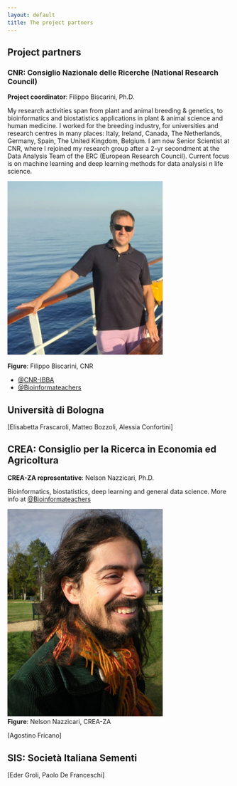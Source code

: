 ```yaml
---
layout: default
title: The project partners
---
```


## Project partners

### CNR: Consiglio Nazionale delle Ricerche (National Research Council)

**Project coordinator**: Filippo Biscarini, Ph.D.

My research activities span from plant and animal breeding & genetics, to bioinformatics and biostatistics applications in plant & animal science and human medicine. I worked for the breeding industry, for universities and research centres in many places: Italy, Ireland, Canada, The Netherlands, Germany, Spain, The United Kingdom, Belgium. I am now Senior Scientist at CNR, where I rejoined my research group after a 2-yr secondment at the Data Analysis Team of the ERC (European Research Council). Current focus is on machine learning and deep learning methods for data analysisi n life science.

![SIS](/assets/img/pic3.jpg)
<div class="caption"><b>Figure</b>: Filippo Biscarini, CNR
</div>

- [@CNR-IBBA](https://ibba.cnr.it/staff/filippo-biscarini/)
- [@Bioinformateachers](https://bioinformateachers.github.io/filippo.html)

## Università di Bologna

\[Elisabetta Frascaroli, Matteo Bozzoli, Alessia Confortini\]

## CREA: Consiglio per la Ricerca in Economia ed Agricoltura

**CREA-ZA representative**: Nelson Nazzicari, Ph.D.

Bioinformatics, biostatistics, deep learning and general data science. More info at [@Bioinformateachers](https://bioinformateachers.github.io/nelson.html)

<img src="/assets/img/pic_nelson.jpg" width="350" />
<div class="caption"><b>Figure</b>: Nelson Nazzicari, CREA-ZA</div>

\[Agostino Fricano\]

## SIS: Società Italiana Sementi

\[Eder Groli, Paolo De Franceschi\]


